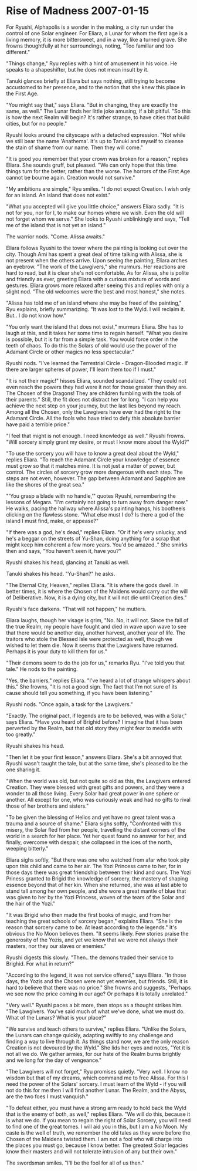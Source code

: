 <!-- TITLE: Rise of Madness 2007-01-15 -->
<!-- SUBTITLE: A game log for Rise of Madness -->

# Rise of Madness 2007-01-15

For Ryushi, Alphapolis is a wonder in the making, a city run under the control of one Solar engineer. For Eliara, a Lunar for whom the first age is a living memory, it is more bittersweet, and in a way, like a turned grave. She frowns thoughtfully at her surroundings, noting, "Too familiar and too different."

"Things change," Ryu replies with a hint of amusement in his voice. He speaks to a shapeshifter, but he does not mean insult by it.

Tanuki glances briefly at Eliara but says nothing, still trying to become accustomed to her presence, and to the notion that she knew this place in the First Age.

"You might say that," says Eliara. "But in changing, they are exactly the same, as well." The Lunar finds her little joke amusing, if a bit pitiful. "So this is how the next Realm will begin? It's rather strange, to have cities that build cities, but for no people."

Ryushi looks around the cityscape with a detached expression. "Not while we still bear the name 'Anathema'. It's up to Tanuki and myself to cleanse the stain of shame from our name. Then they will come."

"It is good you remember that your crown was broken for a reason," replies Eliara. She sounds gruff, but pleased. "We can only hope that this time things turn for the better, rather than the worse. The horrors of the First Age cannot be bourne again. Creation would not survive."

"My ambitions are simple," Ryu smiles. "I do not expect Creation. I wish only for an island. An island that does not exist."

"What you accepted will give you little choice," answers Eliara sadly. "It is not for you, nor for I, to make our homes where we wish. Even the old will not forget whom we serve." She looks to Ryushi unblinkingly and says, "Tell me of the island that is not yet an island."

The warrior nods. "Come. Alissa awaits."

Eliara follows Ryushi to the tower where the painting is looking out over the city. Though Ami has spent a great deal of time talking with Alissa, she is not present when the others arrive. Upon seeing the painting, Eliara arches an eyebrow. "The work of the Lawgivers," she murmurs. Her reactions are hard to read, but it is clear she's not comfortable. As for Alissa, she is polite and friendly as ever, greeting Eliara with a curious mixture of words and gestures. Eliara grows more relaxed after seeing this and replies with only a slight nod. "The old welcomes were the best and most honest," she notes.

"Alissa has told me of an island where she may be freed of the painting," Ryu explains, briefly summarizing. "It was lost to the Wyld. I will reclaim it. But.. I do not know how."

"You only want the island that does not exist," murmurs Eliara. She has to laugh at this, and it takes her some time to regain herself. "What you desire is possible, but it is far from a simple task. You would force order in the teeth of chaos. To do this the Solars of old would use the power of the Adamant Circle or other magics no less spectacular."

Ryushi nods. "I've learned the Terrestrial Circle - Dragon-Blooded magic. If there are larger spheres of power, I'll learn them too if I must."

"It is not their magic!" hisses Eliara, sounded scandalized. "They could not even reach the powers they had were it not for those greater than they are. The Chosen of the Dragons! They are children fumbling with the tools of their parents." Still, the fit does not distract her for long. "I can help you achieve the next step on your journey, but the last lies beyond my reach. Among all the Chosen, only the Lawgivers have ever had the right to the Adamant Circle. All the fools who have tried to defy this absolute barrier have paid a terrible price."

"I feel that might is not enough. I need knowledge as well." Ryushi frowns. "Will sorcery simply grant my desire, or must I know more about the Wyld?"

"To use the sorcery you will have to know a great deal about the Wyld," replies Eliara. "To reach the Adamant Circle your knowledge of essence must grow so that it matches mine. It is not just a matter of power, but control. The circles of sorcery grow more dangerous with each step. The steps are not even, however. The gap between Adamant and Sapphire are like the shores of the great sea."

"'You grasp a blade with no handle,'" quotes Ryushi, remembering the lessons of Megara. "I'm certainly not going to turn away from danger now." He walks, pacing the hallway where Alissa's painting hangs, his bootheels clicking on the flawless stone. "What else must I do? Is there a god of the island I must find, make, or appease?"

"If there was a god, he's dead," replies Eliara. "Or if he's very unlucky, and he's a beggar on the streets of Yu-Shan, doing anything for a scrap that might keep him coherent a few more years. You'd be amazed.." She smirks then and says, "You haven't seen it, have you?"

Ryushi shakes his head, glancing at Tanuki as well.

Tanuki shakes his head. "Yu-Shan?" he asks.

"The Eternal City, Heaven," replies Eliara. "It is where the gods dwell. In better times, it is where the Chosen of the Maidens would carry out the will of Deliberative. Now, it is a dying city, but it will not die until Creation dies."

Ryushi's face darkens. "That will not happen," he mutters.

Eliara laughs, though her visage is grim, "No. No, it will not. Since the fall of the true Realm, my people have fought and died in wave upon wave to see that there would be another day, another harvest, another year of life. The traitors who stole the Blessed Isle were protected as well, though we wished to let them die. Now it seems that the Lawgivers have returned. Perhaps it is your duty to kill them for us."

"Their demons seem to do the job for us," remarks Ryu. "I've told you that tale." He nods to the painting.

"Yes, the barriers," replies Eliara. "I've heard a lot of strange whispers about this." She frowns, "It is not a good sign. The fact that I'm not sure of its cause should tell you something, if you have been listening."

Ryushi nods. "Once again, a task for the Lawgivers."

"Exactly. The original pact, if legends are to be believed, was with a Solar," says Eliara. "Have you heard of Brighid before? I imagine that it has been perverted by the Realm, but that old story they might fear to meddle with too greatly."

Ryushi shakes his head.

"Then let it be your first lesson," answers Eliara. She's a bit annoyed that Ryushi wasn't taught the tale, but at the same time, she's pleased to be the one sharing it.

"When the world was old, but not quite so old as this, the Lawgivers entered Creation. They were blessed with great gifts and powers, and they were a wonder to all those living. Every Solar had great power in one sphere or another. All except for one, who was curiously weak and had no gifts to rival those of her brothers and sisters."

"To be given the blessing of Helios and yet have no great talent was a trauma and a source of shame." Eliara sighs softly, "Confronted with this misery, the Solar fled from her people, travelling the distant corners of the world in a search for her place. Yet her quest found no answer for her, and finally, overcome with despair, she collapsed in the ices of the north, weeping bitterly."

Eliara sighs softly, "But there was one who watched from afar who took pity upon this child and came to her air. The Yozi Princess came to her, for in those days there was great friendship between their kind and ours. The Yozi Priness granted to Brigid the knowledge of sorcery, the mastery of shaping essence beyond that of her kin. When she returned, she was at last able to stand tall among her own people, and she wore a great mantle of blue that was given to her by the Yozi Princess, woven of the tears of the Solar and the hair of the Yozi."

"It was Brigid who then made the first books of magic, and from her teaching the great schools of sorcery began," explains Eliara. "She is the reason that sorcery came to be. At least according to the legends." It's obvious the No Moon believes them. "It seems likely. Few stories praise the generosity of the Yozis, and yet we know that we were not always their masters, nor they our slaves or enemies."

Ryushi digests this slowly. "Then.. the demons traded their service to Brighid. For what in return?"

"According to the legend, it was not service offered," says Eliara. "In those days, the Yozis and the Chosen were not yet enemies, but friends. Still, it is hard to believe that there was no price." She frowns and suggests, "Perhaps we see now the price coming in our age? Or perhaps it is totally unrelated."

"Very well." Ryushi paces a bit more, then stops as a thought strikes him. "The Lawgivers. You've said much of what we've done, what we must do. What of the Lunars? What is your place?"

"We survive and teach others to survive," replies Eliara. "Unlike the Solars, the Lunars can change quickly, adapting swiftly to any challenge and finding a way to live through it. As things stand now, we are the only reason Creation is not devoured by the Wyld." She lids her eyes and notes, "Yet it is not all we do. We gather armies, for our hate of the Realm burns brightly and we long for the day of vengeance."

"The Lawgivers will not forget," Ryu promises quietly. "Very well. I know no wisdom but that of my dreams, which command me to free Alissa. For this I need the power of the Solars' sorcery. I must learn of the Wyld - if you will not do this for me then I will find another Lunar. The Realm, and the Abyss, are the two foes I must vanquish."

"To defeat either, you must have a strong arm ready to hold back the Wyld that is the enemy of both, as well," replies Eliara. "We will do this, because it is what we do. If you mean to regain the right of Solar Sorcery, you will need to find one of the great tomes. I will aid you in this, but I am a No Moon. My caste is the well of truth, we remember the old tales as they were before the Chosen of the Maidens twisted them. I am not a fool who will charge into the places you must go, because I know better. The greatest Solar legacies know their masters and will not tolerate intrusion of any but their own."

The swordsman smiles. "I'll be the fool for all of us then."